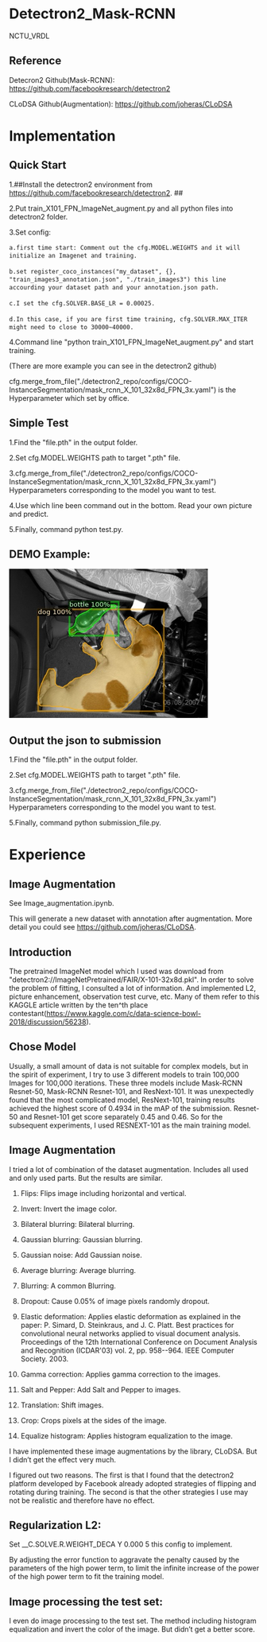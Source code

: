 # Detectron2_Mask-RCNN
NCTU_VRDL

## Reference
Detecron2 Github(Mask-RCNN): https://github.com/facebookresearch/detectron2

CLoDSA Github(Augmentation): https://github.com/joheras/CLoDSA

# Implementation
## Quick Start
1.##Install the detectron2 environment from https://github.com/facebookresearch/detectron2. ##

2.Put train_X101_FPN_ImageNet_augment.py and all python files into detectron2 folder.

3.Set config:

    a.first time start: Comment out the cfg.MODEL.WEIGHTS and it will initialize an Imagenet and training.
  
    b.set register_coco_instances("my_dataset", {}, "train_images3_annotation.json", "./train_images3") this line accourding your dataset path and your annotation.json path.
  
    c.I set the cfg.SOLVER.BASE_LR = 0.00025.
  
    d.In this case, if you are first time training, cfg.SOLVER.MAX_ITER might need to close to 30000~40000.
  
4.Command line "python train_X101_FPN_ImageNet_augment.py" and start training.

(There are more example you can see in the detectron2 github)

cfg.merge_from_file("./detectron2_repo/configs/COCO-InstanceSegmentation/mask_rcnn_X_101_32x8d_FPN_3x.yaml") is the Hyperparameter which set by office.

## Simple Test
1.Find the "file.pth" in the output folder.

2.Set cfg.MODEL.WEIGHTS path to target ".pth" file.

3.cfg.merge_from_file("./detectron2_repo/configs/COCO-InstanceSegmentation/mask_rcnn_X_101_32x8d_FPN_3x.yaml") Hyperparameters corresponding to the model you want to test.

4.Use which line been command out in the bottom. Read your own picture and predict.

5.Finally, command python test.py.

## DEMO Example:
![image](https://github.com/vbnmzxc9513/Detectron2_Mask-RCNN/blob/master/11.jpg)

## Output the json to submission
1.Find the "file.pth" in the output folder.

2.Set cfg.MODEL.WEIGHTS path to target ".pth" file.

3.cfg.merge_from_file("./detectron2_repo/configs/COCO-InstanceSegmentation/mask_rcnn_X_101_32x8d_FPN_3x.yaml") Hyperparameters corresponding to the model you want to test.

5.Finally, command python submission_file.py.


# Experience
## Image Augmentation

See Image_augmentation.ipynb. 

This will generate a new dataset with annotation after augmentation. More detail you could see https://github.com/joheras/CLoDSA.



## Introduction

  The pretrained ImageNet model which I used was download from "detectron2://ImageNetPretrained/FAIR/X-101-32x8d.pkl".
In order to solve the problem of fitting, I consulted a lot of information. And implemented L2, picture enhancement, observation test curve, etc. Many of them refer to this KAGGLE article written by the ten^th place contestant(https://www.kaggle.com/c/data-science-bowl-2018/discussion/56238).


## Chose Model

  Usually, a small amount of data is not suitable for complex models, but in the spirit of experiment, I try to use 3 different models to train 100,000 Images for 100,000 iterations. These three models include Mask-RCNN Resnet-50, Mask-RCNN Resnet-101, and ResNext-101.
It was unexpectedly found that the most complicated model, ResNext-101, training results achieved the highest score of 0.4934 in the mAP of the submission. Resnet-50 and Resnet-101 get score separately 0.45 and 0.46. So for the subsequent experiments, I used RESNEXT-101 as the main training model.

## Image Augmentation
I tried a lot of combination of the dataset augmentation. Includes all used and only used parts. But the results are similar. 

1. Flips: Flips image including horizontal and vertical.

2. Invert: Invert the image color. 

3. Bilateral blurring: Bilateral blurring. 

4. Gaussian blurring: Gaussian blurring. 

5. Gaussian noise: Add Gaussian noise. 

6. Average blurring: Average blurring. 

7. Blurring: A common Blurring. 

8. Dropout: Cause 0.05% of image pixels randomly dropout. 

9. Elastic deformation: Applies elastic deformation as explained in the paper: P. Simard, D. Steinkraus, and J. C. Platt. Best practices for convolutional neural networks applied to visual document analysis. Proceedings of the 12th International Conference on Document Analysis and Recognition (ICDAR'03) vol. 2, pp. 958--964. IEEE Computer Society. 2003. 

10. Gamma correction: Applies gamma correction to the images. 

11. Salt and Pepper: Add Salt and Pepper to images. 

12. Translation: Shift images.

13. Crop: Crops pixels at the sides of the image. 

14. Equalize histogram: Applies histogram equalization to the image.

I have implemented these image augmentations by the library, CLoDSA. But I didn’t get the effect very much. 

I figured out two reasons. The first is that I found that the detectron2 platform developed by Facebook already adopted strategies of flipping and rotating during training. The second is that the other strategies I use may not be realistic and therefore have no effect.

## Regularization L2:

Set __C.SOLVE.R.WEIGHT_DECA Y 0.000 5 this config to implement.

By adjusting the error function to aggravate the penalty caused by the parameters of the high power term, to limit the infinite increase of the power of the high power term to fit the training model.

## Image processing the test set:
I even do image processing to the test set. The method including histogram equalization and invert the color of the image. But didn’t get a better score.

